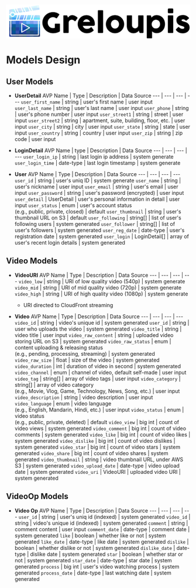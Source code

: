 [![logo](greloupis-horizontal.png)](https://greloupis-frontend.herokuapp.com/)

# Models Design

## User Models
- **UserDetail**
    AVP Name | Type | Description | Data Source
    --- | --- | --- | ---
    `user_first_name` | string | user's first name | user input
    `user_last_name` | string | user's last name | user input
    `user_phone` | string | user's phone number | user input
    `user_street1` | string | street | user input
    `user_street2` | string | apartment, suite, building, floor, etc. | user input
    `user_city` | string | city | user input
    `user_state` | string | state | user input
    `user_country` | string | country | user input
    `user_zip` | string | zip code | user input

- **LoginDetail**
    AVP Name | type | Description | Data Source
    --- | --- | --- | ---
    `user_login_ip` | string | last login ip address | system generate
    `user_login_time` | date-type | last login timestamp | system generate

- **User**
    AVP Name | Type | Description | Data Source
    --- | --- | --- | ---
    `user_id` | string | user's uniq ID | system generate
    `user_name` | string | user's nickname | user input
    `user_email` | string | user's email | user input
    `user_password` | string | user's password (encrypted) | user input
    `user_detail` | UserDetail | user's personal information in detail | user input
    `user_status` | enum | user's account status<br>(e.g., public, private, closed) | default
    `user_thumbnail` | string | user's thumbnail URL on S3 | default
    `user_following` | string[] | list of user's following users | system generated
    `user_follower` | string[] | list of user's followers | system generated
    `user_reg_date` | date-type | user's registration date | system generated
    `user_login` | LoginDetail[] | array of user's recent login details | system generated

## Video Models
- **VideoURI**
    AVP Name | Type | Description | Data Source
    --- | --- | --- | ---
    `video_low` | string | URI of low quality video (540p) | system generate
    `video_mid` | string | URI of mid quality video (720p) | system generate
    `video_high` | string | URI of high quality video (1080p) | system generate
  - URI directed to CloudFront streaming

- **Video**
    AVP Name | Type | Description | Data Source
    --- | --- | --- | ---
    `video_id` | string | video's unique id | system generated
    `user_id` | string | user who uploads the video | system generated
    `video_title` | string | video title | user input
    `video_raw_content` | string | uploaded video storing URL on S3  | system generated
    `video_raw_status` | enum | content uploading & releasing status<br>(e.g., pending, processing, streaming) | system generated
    `video_raw_size` | float | size of the video | system generated
    `video_duration` | int | duration of video in second | system generated
    `video_channel` | enum | channel of video, default self-made | user input
    `video_tag` | string[] | array of video tags | user input
    `video_category` | string[] | array of video category<br>(e.g., Movie, Vlog, Game, Technology, News, Song, etc.) | user input
    `video_description` | string | video description | user input
    `video_language` | enum | video language<br>(e.g., English, Mandarin, Hindi, etc.) | user input
    `video_status` | enum | video status<br>(e.g., public, private, deleted) | default
    `video_view` | big int | count of video views | system generated
    `video_comment` | big int | count of video comments | system generated
    `video_like` | big int | count of video likes | system generated
    `video_dislike` | big int | count of video dislikes | system generated
    `video_star` | big int | count of video stars | system generated
    `video_share` | big int | count of video shares | system generated
    `video_thumbnail` | string | video thumbnail URL, under AWS S3 | system generated
    `video_upload_date` | date-type | video upload date | system generated
    `video_uri` | VideoURI | uploaded video URI | system generated

## VideoOp Models
- **Video Op**
    AVP Name | Type | Description | Data Source
    --- | --- | --- | ---
    `user_id` | string | user's uniq id (indexed) | system generated
    `video_id` | string | video's unique id (indexed) | system generated
    `comment` | string | comment content | user input
    `comment_date` | date-type | comment date | system generated
    `like` | boolean | whether like or not | system generated
    `like_date` | date-type | like date | system generated
    `dislike` | boolean | whether dislike or not | system generated
    `dislike_date` | date-type | dislike date | system generated
    `star` | boolean | whether star or not | system generated
    `star_date` | date-type | star date | system generated
    `process` | big int | user's video watching process | system generated
    `process_date` | date-type | last watching date | system generated
